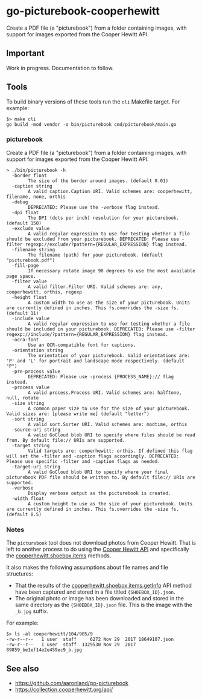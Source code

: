 # go-picturebook-cooperhewitt

Create a PDF file (a "picturebook") from a folder containing images, with support for images exported from the Cooper Hewitt API.

## Important

Work in progress. Documentation to follow.

## Tools

To build binary versions of these tools run the `cli` Makefile target. For example:

```
$> make cli
go build -mod vendor -o bin/picturebook cmd/picturebook/main.go
```

### picturebook

Create a PDF file (a "picturebook") from a folder containing images, with support for images exported from the Cooper Hewitt API.

```
> ./bin/picturebook -h
  -border float
    	The size of the border around images. (default 0.01)
  -caption string
    	A valid caption.Caption URI. Valid schemes are: cooperhewitt, filename, none, orthis
  -debug
    	DEPRECATED: Please use the -verbose flag instead.
  -dpi float
    	The DPI (dots per inch) resolution for your picturebook. (default 150)
  -exclude value
    	A valid regular expression to use for testing whether a file should be excluded from your picturebook. DEPRECATED: Please use -filter regexp://exclude/?pattern={REGULAR_EXPRESSION} flag instead.
  -filename string
    	The filename (path) for your picturebook. (default "picturebook.pdf")
  -fill-page
    	If necessary rotate image 90 degrees to use the most available page space.
  -filter value
    	A valid filter.Filter URI. Valid schemes are: any, cooperhewitt, orthis, regexp
  -height float
    	A custom width to use as the size of your picturebook. Units are currently defined in inches. This fs.overrides the -size fs. (default 11)
  -include value
    	A valid regular expression to use for testing whether a file should be included in your picturebook. DEPRECATED: Please use -filter regexp://include/?pattern={REGULAR_EXPRESSION} flag instead.
  -ocra-font
    	Use an OCR-compatible font for captions.
  -orientation string
    	The orientation of your picturebook. Valid orientations are: 'P' and 'L' for portrait and landscape mode respectively. (default "P")
  -pre-process value
    	DEPRECATED: Please use -process {PROCESS_NAME}:// flag instead.
  -process value
    	A valid process.Process URI. Valid schemes are: halftone, null, rotate
  -size string
    	A common paper size to use for the size of your picturebook. Valid sizes are: [please write me] (default "letter")
  -sort string
    	A valid sort.Sorter URI. Valid schemes are: modtime, orthis
  -source-uri string
    	A valid GoCloud blob URI to specify where files should be read from. By default file:// URIs are supported.
  -target string
    	Valid targets are: cooperhewitt; orthis. If defined this flag will set the -filter and -caption flags accordingly. DEPRECATED: Please use specific -filter and -caption flags as needed.
  -target-uri string
    	A valid GoCloud blob URI to specify where your final picturebook PDF file should be written to. By default file:// URIs are supported.
  -verbose
    	Display verbose output as the picturebook is created.
  -width float
    	A custom height to use as the size of your picturebook. Units are currently defined in inches. This fs.overrides the -size fs. (default 8.5)
```

### Notes

The `picturebook` tool does not download photos from Cooper Hewitt. That is left to another process to do using the [Cooper Hewitt API](https://collection.cooperhewitt.org/api/) and specifically the [cooperhewitt.shoebox.items](https://collection.cooperhewitt.org/api/methods/#cooperhewitt.shoebox.items) methods. 

It also makes the following assumptions about file names and file structures:

* That the results of the [cooperhewitt.shoebox.items.getInfo](https://collection.cooperhewitt.org/api/methods/cooperhewitt.shoebox.items.getInfo) API method have been captured and stored in a file titled `{SHOEBOX_ID}.json`.
* The original photo or image has been downloaded and stored in the same directory as the `{SHOEBOX_ID}.json` file. This is the image with the `_b.jpg` suffix.


For example:

```
$> ls -al cooperhewitt/104/905/9
-rw-r--r--   1 user  staff     6272 Nov 29  2017 18649107.json
-rw-r--r--   1 user  staff  1329530 Nov 29  2017 89859_be1ef14e2e459ec9_b.jpg
```

## See also

* https://github.com/aaronland/go-picturebook
* https://collection.cooperhewitt.org/api/